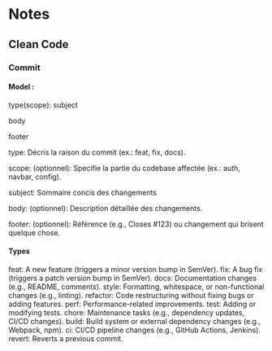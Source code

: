 # Notes


## Clean Code

### Commit

#### Model : 

type(scope): subject

body

footer



type: Décris la raison du commit (ex.: feat, fix, docs).

scope: (optionnel): Specifie la partie du codebase affectée (ex.: auth, navbar, config).

subject: Sommaire concis des changements

body: (optionnel): Description détaillée des changements.

footer: (optionnel): Référence (e.g., Closes #123) ou changement qui brisent quelque chose.

#### Types
feat:	A new feature (triggers a minor version bump in SemVer).
fix:	A bug fix (triggers a patch version bump in SemVer).
docs:	Documentation changes (e.g., README, comments).
style:	Formatting, whitespace, or non-functional changes (e.g., linting).
refactor:	Code restructuring without fixing bugs or adding features.
perf:	Performance-related improvements.
test:	Adding or modifying tests.
chore:	Maintenance tasks (e.g., dependency updates, CI/CD changes).
build:	Build system or external dependency changes (e.g., Webpack, npm).
ci:	CI/CD pipeline changes (e.g., GitHub Actions, Jenkins).
revert:	Reverts a previous commit.



